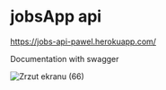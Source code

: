 # jobsApp api

https://jobs-api-pawel.herokuapp.com/

Documentation with swagger

![Zrzut ekranu (66)](https://user-images.githubusercontent.com/74866405/199847261-695b5e75-7666-4e46-ba6f-163132c8071c.png)
